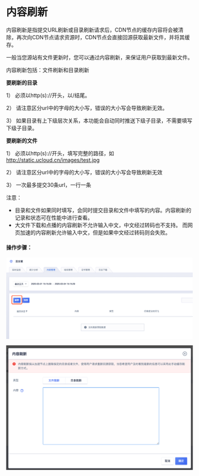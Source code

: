 # 内容刷新

内容刷新是指提交URL刷新或目录刷新请求后，CDN节点的缓存内容将会被清除，再次向CDN节点请求资源时，CDN节点会直接回源获取最新文件，并将其缓存。

一般当您源站有文件更新时，您可以通过内容刷新，来保证用户获取到最新文件。

内容刷新包括：文件刷新和目录刷新

**要刷新的目录**

1） 必须以http(s)://开头，以/结尾。

2） 请注意区分url中的字母的大小写，错误的大小写会导致刷新无效。

3） 如果目录有上下级层次关系，本功能会自动同时推送下级子目录，不需要填写下级子目录。

**要刷新的文件**

1） 必须以http(s)://开头，填写完整的路径，如 http://static.ucloud.cn/images/test.jpg

2） 请注意区分url中的字母的大小写，错误的大小写会导致刷新无效

3） 一次最多提交30条url，一行一条

注意：

* 目录和文件如果同时填写，会同时提交目录和文件中填写的内容。内容刷新的记录和状态可在性能中进行查看。
* 大文件下载和点播的内容刷新不允许输入中文，中文经过转码也不支持。 而网页加速的内容刷新允许输入中文，但是如果中文经过转码则会失败。

#### 操作步骤：

![image-20200304155547223](../images/image-20200304155547223.png)

![image-20200304155634104](../images/image-20200304155634104.png)



